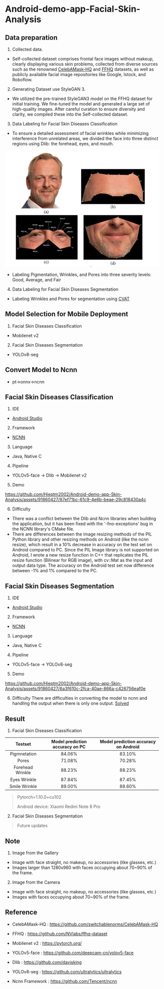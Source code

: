 # Android-demo-app-Facial-Skin-Analysis

## Data preparation

1. Collected data.
* Self-collected dataset comprises frontal face images without makeup, clearly displaying various skin problems, collected from diverse sources such as the renowned [CelebAMask-HQ](https://github.com/switchablenorms/CelebAMask-HQ?tab=readme-ov-file) and [FFHQ](https://github.com/NVlabs/ffhq-dataset) datasets, as well as publicly available facial image repositories like Google, Istock, and Roboflow.
2. Generating Dataset use StyleGAN 3.
* We utilized the pre-trained StyleGAN3 model on the FFHQ dataset for initial training. We fine-tuned the model and generated a large set of high-quality images. After careful curation to ensure diversity and clarity, we compiled these into the Self-collected dataset.
3. Data Labeling for Facial Skin Diseases Classification
* To ensure a detailed assessment of facial wrinkles while minimizing interference from unrelated areas, we divided the face into three distinct regions using Dlib: the forehead, eyes, and mouth.

![](assets/AreasWrinkle.jpg)

* Labeling Pigmentation, Wrinkles, and Pores into three severity levels: Good, Average, and Fair
4. Data Labeling for Facial Skin Diseases Segmentation
*  Labeling Wrinkles and Pores for segmentation using [CVAT](https://app.cvat.ai/)

## Model Selection for Mobile Deployment
1. Facial Skin Diseases Classification
* Mobilenet v2
2. Facial Skin Diseases Segmentation
* YOLOv8-seg

## Convert Model to Ncnn
* pt->onnx->ncnn

## Facial Skin Diseases Classification
1. IDE
* [Android Studio](https://androidstudio.googleblog.com/2023/11/android-studio-giraffe-202231-patch-4.html)
2. Framework
* [NCNN](https://github.com/Tencent/ncnn)
3. Language
* Java, Native C
4. Pipeline
* YOLOv5-face -> Dlib -> Mobilenet v2
5. Demo
  

https://github.com/Hieptm2002/Android-demo-app-Skin-Analysis/assets/91860427/87ef71bc-61c9-4e6b-beae-29c818430a4c


6. Difficulty
* There was a conflict between the Dlib and Ncnn libraries when building the application, but it has been fixed with the 
'-fno-exceptions' bug in the NCNN library's CMake file.
* There are differences between the image resizing methods of the PIL Python library and other resizing methods on Android (like the ncnn resize), which result in a 10% decrease in accuracy on the test set on Android compared to PC. Since the PIL Image library is not supported on Android, I wrote a new resize function in C++ that replicates the PIL resize function (Bilinear for RGB image), with cv::Mat as the input and output data type. The accuracy on the Android test set now difference between -1% and 1% compared to the PC.

## Facial Skin Diseases Segmentation 
1. IDE
* [Android Studio](https://androidstudio.googleblog.com/2023/11/android-studio-giraffe-202231-patch-4.html)
2. Framework
* [NCNN](https://github.com/Tencent/ncnn)
3. Language
* Java, Native C
4. Pipeline
* YOLOv5-face -> YOLOv8-seg
5. Demo


https://github.com/Hieptm2002/Android-demo-app-Skin-Analysis/assets/91860427/6a3f610c-2fca-40ae-866a-c426756eaf0e


6. Difficulty
There are difficulties in converting the model to ncnn and handling the output when there is only one output. [Solved](https://github.com/Digital2Slave/ncnn-android-yolov8-seg/wiki/Convert-yolov8%E2%80%90seg-to-ncnn-model-step-by-step)

## Result
1. Facial Skin Diseases Classification

|   Testset        | Model prediction accuracy on PC | Model prediction accuracy on Android |
| :--------------: | :-----------------------------: | :----------------------------------: |
| Pigmnetation     |             84.06%              |                 83.10%               |
| Pores            |             71.08%              |                 70.28%               |
| Forehead Wrinkle |             88.23%              |                 88.23%               |
| Eyes Wrinkle     |             87.84%              |                 87.45%               |
| Smile Wrinkle    |             89.00%              |                 88.60%               |  

> Pytorch=1.10.0+cu102
> 
> Android device: Xiaomi Redmi Note 8 Pro

2. Facial Skin Diseases Segmentation

> Future updates

## Note

1. Image from the Gallery
* Image with face straight, no makeup, no accessories (like glasses, etc.)
* Images larger than 1280x960 with faces occupying about 70~90% of the frame.
2. Image from the Camera
* Image with face straight, no makeup, no accessories (like glasses, etc.)
* Images with faces occupying about 70~90% of the frame.

## Reference

- CelebAMask-HQ : https://github.com/switchablenorms/CelebAMask-HQ

- FFHQ : https://github.com/NVlabs/ffhq-dataset

- Mobilenet v2 : https://pytorch.org/

- YOLOv5-face : https://github.com/deepcam-cn/yolov5-face

- Dlib : https://github.com/davisking

- YOLOv8-seg : https://github.com/ultralytics/ultralytics

- Ncnn Framework : https://github.com/Tencent/ncnn
